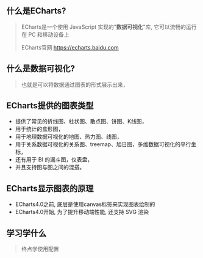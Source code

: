 ## 什么是ECharts?

> ECharts是一个使用 JavaScript 实现的"**数据可视化**"库, 它可以流畅的运行在 PC 和移动设备上
>
> ECharts官网    https://echarts.baidu.com

## 什么是数据可视化?

> 也就是可以将数据通过图表的形式展示出来，

## ECharts提供的图表类型

- 提供了常见的折线图、柱状图、散点图、饼图、K线图，
- 用于统计的盒形图，
- 用于地理数据可视化的地图、热力图、线图，
- 用于关系数据可视化的关系图、treemap、旭日图，多维数据可视化的平行坐标，
- 还有用于 BI 的漏斗图，仪表盘，
- 并且支持图与图之间的混搭。

## ECharts显示图表的原理

- ECharts4.0之前, 底层是使用canvas标签来实现图表绘制的
- ECharts4.0开始, 为了提升移动端性能, 还支持 SVG 渲染



## 学习学什么

> 终点学使用配置


